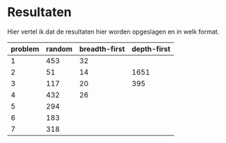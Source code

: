 # Resultaten

Hier vertel ik dat de resultaten hier worden opgeslagen en in welk format.

| problem  | random | breadth-first | depth-first |
| ------------- | ------------- | ------------- | ------------- |
| 1  | 453  |   32  |       |
| 2  | 51  |    14  | 1651 |
| 3  | 117  |   20 |  395 |
| 4  | 432  |   26  |       |
| 5  | 294  |     |       |
| 6  | 183  |     |       |
| 7 | 318 | |       |

